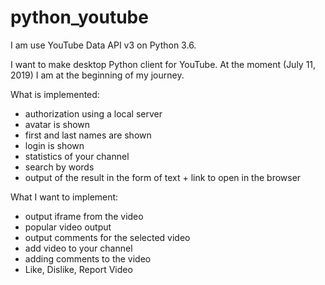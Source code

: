 # python_youtube

I am use YouTube Data API v3 on Python 3.6.

I want to make desktop Python client for YouTube. At the moment (July 11, 2019) I am at the beginning of my journey.

What is implemented:
  - authorization using a local server
  - avatar is shown
  - first and last names are shown
  - login is shown
  - statistics of your channel
  - search by words
  - output of the result in the form of text + link to open in the browser
  
What I want to implement:
  - output iframe from the video
  - popular video output
  - output comments for the selected video
  - add video to your channel
  - adding comments to the video
  - Like, Dislike, Report Video
